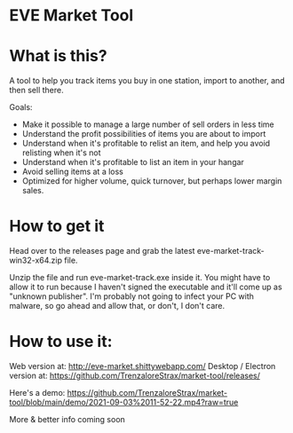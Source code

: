 # EVE Market Tool

# What is this?

A tool to help you track items you buy in one station, import to another, and then sell there.

Goals:

- Make it possible to manage a large number of sell orders in less time
- Understand the profit possibilities of items you are about to import
- Understand when it's profitable to relist an item, and help you avoid relisting when it's not
- Understand when it's profitable to list an item in your hangar
- Avoid selling items at a loss
- Optimized for higher volume, quick turnover, but perhaps lower margin sales.

# How to get it

Head over to the releases page and grab the latest eve-market-track-win32-x64.zip file.

Unzip the file and run eve-market-track.exe inside it. You might have to allow it to run because I
haven't signed the executable and it'll come up as "unknown publisher". I'm probably not going to
infect your PC with malware, so go ahead and allow that, or don't, I don't care.

# How to use it:

Web version at: http://eve-market.shittywebapp.com/
Desktop / Electron version at: https://github.com/TrenzaloreStrax/market-tool/releases/

Here's a demo:
https://github.com/TrenzaloreStrax/market-tool/blob/main/demo/2021-09-03%2011-52-22.mp4?raw=true

More & better info coming soon
